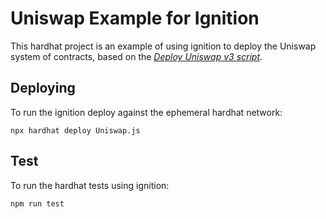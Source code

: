 # Uniswap Example for Ignition

This hardhat project is an example of using ignition to deploy the Uniswap system of contracts, based on the [_Deploy Uniswap v3 script_](https://github.com/Uniswap/deploy-v3).

## Deploying

To run the ignition deploy against the ephemeral hardhat network:

```shell
npx hardhat deploy Uniswap.js
```

## Test

To run the hardhat tests using ignition:

```shell
npm run test
```
